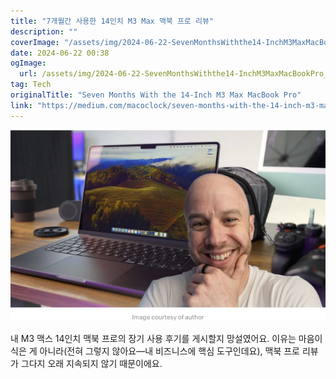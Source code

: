 ```yaml
---
title: "7개월간 사용한 14인치 M3 Max 맥북 프로 리뷰"
description: ""
coverImage: "/assets/img/2024-06-22-SevenMonthsWiththe14-InchM3MaxMacBookPro_0.png"
date: 2024-06-22 00:38
ogImage: 
  url: /assets/img/2024-06-22-SevenMonthsWiththe14-InchM3MaxMacBookPro_0.png
tag: Tech
originalTitle: "Seven Months With the 14-Inch M3 Max MacBook Pro"
link: "https://medium.com/macoclock/seven-months-with-the-14-inch-m3-max-macbook-pro-01c2369872d8"
---
```




![Image](/assets/img/2024-06-22-SevenMonthsWiththe14-InchM3MaxMacBookPro_0.png)

내 M3 맥스 14인치 맥북 프로의 장기 사용 후기를 게시할지 망설였어요. 이유는 마음이 식은 게 아니라(전혀 그렇지 않아요—내 비즈니스에 핵심 도구인데요), 맥북 프로 리뷰가 그다지 오래 지속되지 않기 때문이에요.
